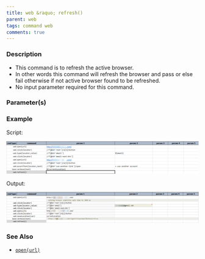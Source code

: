 ```yaml
---
title: web &raquo; refresh()
parent: web
tags: command web
comments: true
---
```


### Description

*   This command is to refresh the active browser.
*   In other words this command will refresh the browser and pass or else fail otherwise if not active browser found to be refreshed.
*   No input parameter required for this command.

### Parameter(s)

### Example

Script:

![](image/refresh_01.png)

Output:

![](image/refresh_02.png)

### See Also

*   [`open(url)`](open(url))